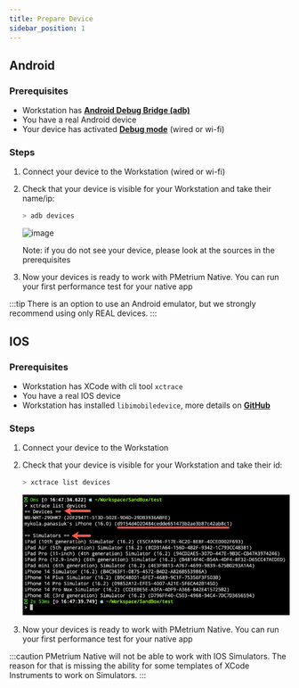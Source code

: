 ```yaml
---
title: Prepare Device
sidebar_position: 1
---
```


## Android

### Prerequisites

- Workstation has **[Android Debug Bridge (adb)](https://developer.android.com/studio/releases/platform-tools)**
- You have a real Android device
- Your device has activated **[Debug mode](https://developer.android.com/studio/command-line/adb)** (wired or wi-fi)

### Steps
1. Connect your device to the Workstation (wired or wi-fi)
2. Check that your device is visible for your Workstation and take their name/ip: <br/>
	```bash
	> adb devices
	```

	![image](./02-run-localhost/adb-devices.jpg)

	Note: if you do not see your device, please look at the sources in the prerequisites
3. Now your devices is ready to work with PMetrium Native. You can run your first performance test for your native app

:::tip
There is an option to use an Android emulator, but we strongly recommend using only REAL devices.
:::

## IOS

### Prerequisites

- Workstation has XCode with cli tool `xctrace`
- You have a real IOS device
- Workstation has installed `libimobiledevice`, more details on **[GitHub](https://github.com/libimobiledevice/libimobiledevice)**

### Steps
1. Connect your device to the Workstation 
2. Check that your device is visible for your Workstation and take their id: <br/>
   ```bash
   > xctrace list devices
   ```

   ![image](./01-prepare-device/ios_devices.jpg)

3. Now your devices is ready to work with PMetrium Native. You can run your first performance test for your native app

:::caution
PMetrium Native will not be able to work with IOS Simulators. The reason for that is missing the ability for some templates of XCode Instruments to work on Simulators.
:::

